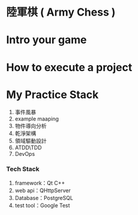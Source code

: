 # 陸軍棋 ( Army Chess )

# Intro your game

# How to execute a project

# My Practice Stack
1. 事件風暴
2. example maaping
3. 物件導向分析
4. 乾淨架構
5. 領域驅動設計
6. ATDD\TDD
7. DevOps

### Tech Stack
1. framework：Qt C++
2. web api：QHttpServer
3. Database：PostgreSQL
4. test tool：Google Test
